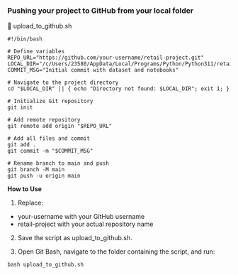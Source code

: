 ### Pushing your project to GitHub from your local folder

📜 upload_to_github.sh

```
#!/bin/bash

# Define variables
REPO_URL="https://github.com/your-username/retail-project.git"
LOCAL_DIR="/c/Users/23580/AppData/Local/Programs/Python/Python311/retail"
COMMIT_MSG="Initial commit with dataset and notebooks"

# Navigate to the project directory
cd "$LOCAL_DIR" || { echo "Directory not found: $LOCAL_DIR"; exit 1; }

# Initialize Git repository
git init

# Add remote repository
git remote add origin "$REPO_URL"

# Add all files and commit
git add .
git commit -m "$COMMIT_MSG"

# Rename branch to main and push
git branch -M main
git push -u origin main
```

**How to Use**

1. Replace:
 - your-username with your GitHub username
 - retail-project with your actual repository name

2. Save the script as upload_to_github.sh.

3. Open Git Bash, navigate to the folder containing the script, and run:

```
bash upload_to_github.sh
```
